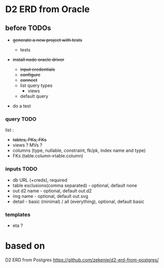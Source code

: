 # D2 ERD from Oracle

## before TODOs   
 - ~~generate a new project with tests~~
   -  tests
 - ~~install node oracle driver~~
   - ~~input credentials~~
   - ~~configure~~
   - ~~connect~~
   - list query types
     - views 
   - default query
     
 - do a test
 

### query TODO
list :
 - ~~tables, PKs, FKs~~
 - views ? MVs ? 
 - columns (type, nullable, constraint, fk/pk, index name and type)
 - FKs (table.column->table.column)

### inputs TODO
 - db URL (+creds), required
 - table exclusions(comma separated) - optional, default none
 - out d2 name - optional, default out.d2
 - img name - optional, default out.svg
 - detail - basic (minimal) / all (everything), optional, default basic

### templates
 - eta ?

# based on
D2 ERD from Postgres
https://github.com/zekenie/d2-erd-from-postgres/
